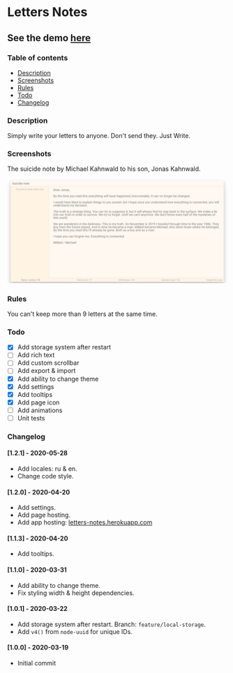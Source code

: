 # Letters Notes
## See the demo [here](https://obergodmar.github.io/letters-notes/)

### Table of contents
  - [Description](#description)
  - [Screenshots](#screenshots)
  - [Rules](#rules)
  - [Todo](#todo)
  - [Changelog](#changelog)

### Description
Simply write your letters to anyone. Don't send they. Just Write.

### Screenshots
The suicide note by Michael Kahnwald to his son, Jonas Kahnwald.

![Note](screenshots/image.png)

### Rules
You can't keep more than 9 letters at the same time.

### Todo
- [x] Add storage system after restart
- [ ] Add rich text
- [ ] Add custom scrollbar
- [ ] Add export & import
- [x] Add ability to change theme
- [x] Add settings
- [x] Add tooltips
- [x] Add page icon
- [ ] Add animations
- [ ] Unit tests

### Changelog
#### [1.2.1] - 2020-05-28
- Add locales: ru & en.
- Change code style.

#### [1.2.0] - 2020-04-20
- Add settings.
- Add page hosting.
- Add app hosting: [letters-notes.herokuapp.com](https://letters-notes.herokuapp.com/)

#### [1.1.3] - 2020-04-20
- Add tooltips.

#### [1.1.0] - 2020-03-31
- Add ability to change theme.
- Fix styling width & height dependencies.

#### [1.0.1] - 2020-03-22
- Add storage system after restart. Branch: `feature/local-storage`.
- Add `v4()` from `node-uuid` for unique IDs. 

#### [1.0.0] - 2020-03-19
- Initial commit
